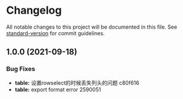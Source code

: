 # Changelog

All notable changes to this project will be documented in this file. See [standard-version](https://github.com/conventional-changelog/standard-version) for commit guidelines.

## 1.0.0 (2021-09-18)


### Bug Fixes

* **table:** 设置rowselect的时候丢失列头的问题 c80f616
* **table:** export format error 2590051
